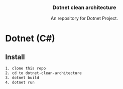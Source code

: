 <div align="center">
  <h3 align="center">Dotnet clean architecture</h3>

  <p align="center">
    An repository for Dotnet Project.
  </p>
</div>

# Dotnet (C#)

## Install

```bash
1. clone this repo
2. cd to dotnet-clean-architecture
3. dotnet build
4. dotnet run
```
